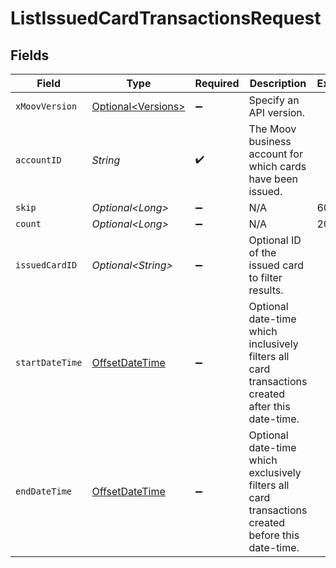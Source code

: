 # ListIssuedCardTransactionsRequest


## Fields

| Field                                                                                             | Type                                                                                              | Required                                                                                          | Description                                                                                       | Example                                                                                           |
| ------------------------------------------------------------------------------------------------- | ------------------------------------------------------------------------------------------------- | ------------------------------------------------------------------------------------------------- | ------------------------------------------------------------------------------------------------- | ------------------------------------------------------------------------------------------------- |
| `xMoovVersion`                                                                                    | [Optional\<Versions>](../../models/components/Versions.md)                                        | :heavy_minus_sign:                                                                                | Specify an API version.                                                                           |                                                                                                   |
| `accountID`                                                                                       | *String*                                                                                          | :heavy_check_mark:                                                                                | The Moov business account for which cards have been issued.                                       |                                                                                                   |
| `skip`                                                                                            | *Optional\<Long>*                                                                                 | :heavy_minus_sign:                                                                                | N/A                                                                                               | 60                                                                                                |
| `count`                                                                                           | *Optional\<Long>*                                                                                 | :heavy_minus_sign:                                                                                | N/A                                                                                               | 20                                                                                                |
| `issuedCardID`                                                                                    | *Optional\<String>*                                                                               | :heavy_minus_sign:                                                                                | Optional ID of the issued card to filter results.                                                 |                                                                                                   |
| `startDateTime`                                                                                   | [OffsetDateTime](https://docs.oracle.com/javase/8/docs/api/java/time/OffsetDateTime.html)         | :heavy_minus_sign:                                                                                | Optional date-time which inclusively filters all card transactions created after this date-time.  |                                                                                                   |
| `endDateTime`                                                                                     | [OffsetDateTime](https://docs.oracle.com/javase/8/docs/api/java/time/OffsetDateTime.html)         | :heavy_minus_sign:                                                                                | Optional date-time which exclusively filters all card transactions created before this date-time. |                                                                                                   |